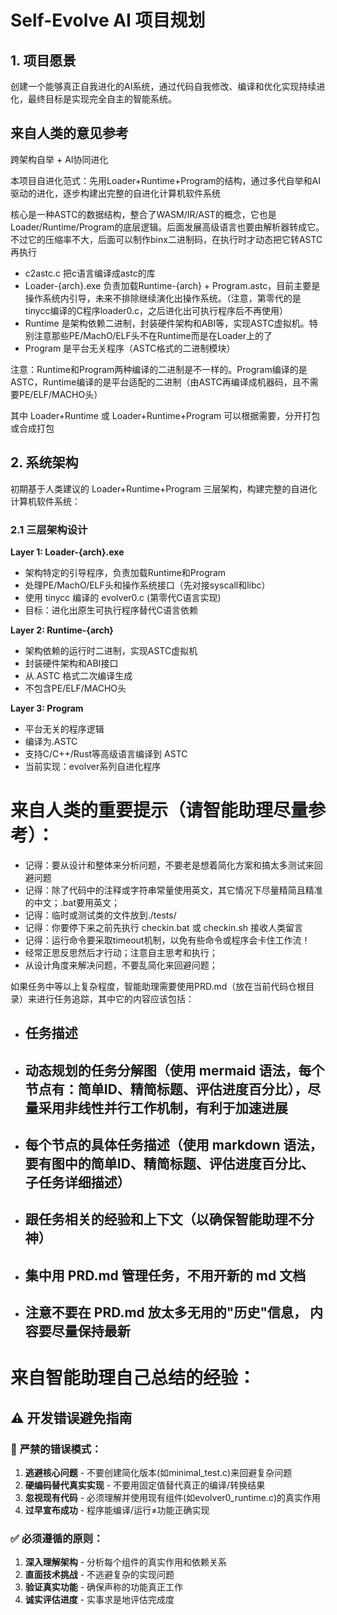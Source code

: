 # Self-Evolve AI 项目规划

## 1. 项目愿景

创建一个能够真正自我进化的AI系统，通过代码自我修改、编译和优化实现持续进化，最终目标是实现完全自主的智能系统。

## 来自人类的意见参考

跨架构自举 + AI协同进化

本项目自进化范式：先用Loader+Runtime+Program的结构，通过多代自举和AI驱动的进化，逐步构建出完整的自进化计算机软件系统

核心是一种ASTC的数据结构，整合了WASM/IR/AST的概念，它也是Loader/Runtime/Program的底层逻辑。后面发展高级语言也要由解析器转成它。不过它的压缩率不大，后面可以制作binx二进制码，在执行时才动态把它转ASTC再执行

- c2astc.c 把c语言编译成astc的库
- Loader-{arch}.exe 负责加载Runtime-{arch} + Program.astc，目前主要是操作系统内引导，未来不排除继续演化出操作系统。（注意，第零代的是tinycc编译的C程序loader0.c，之后进化出可执行程序后不再使用）
- Runtime 是架构依赖二进制，封装硬件架构和ABI等，实现ASTC虚拟机。特别注意那些PE/MachO/ELF头不在Runtime而是在Loader上的了
- Program 是平台无关程序（ASTC格式的二进制模块）

注意：Runtime和Program两种编译的二进制是不一样的。Program编译的是ASTC，Runtime编译的是平台适配的二进制（由ASTC再编译成机器码，且不需要PE/ELF/MACHO头）

其中 Loader+Runtime 或 Loader+Runtime+Program 可以根据需要，分开打包或合成打包

## 2. 系统架构

初期基于人类建议的 Loader+Runtime+Program 三层架构，构建完整的自进化计算机软件系统：

### 2.1 三层架构设计

**Layer 1: Loader-{arch}.exe**
- 架构特定的引导程序，负责加载Runtime和Program
- 处理PE/MachO/ELF头和操作系统接口（先对接syscall和libc）
- 使用 tinycc 编译的 evolver0.c (第零代C语言实现)
- 目标：进化出原生可执行程序替代C语言依赖

**Layer 2: Runtime-{arch}**
- 架构依赖的运行时二进制，实现ASTC虚拟机
- 封装硬件架构和ABI接口
- 从.ASTC 格式二次编译生成
- 不包含PE/ELF/MACHO头

**Layer 3: Program**
- 平台无关的程序逻辑
- 编译为.ASTC
- 支持C/C++/Rust等高级语言编译到 ASTC
- 当前实现：evolver系列自进化程序

# 来自人类的重要提示（请智能助理尽量参考）：

- 记得：要从设计和整体来分析问题，不要老是想着简化方案和搞太多测试来回避问题
- 记得：除了代码中的注释或字符串常量使用英文，其它情况下尽量精简且精准的中文；.bat要用英文；
- 记得：临时或测试类的文件放到./tests/
- 记得：你要停下来之前先执行 checkin.bat 或 checkin.sh 接收人类留言
- 记得：运行命令要采取timeout机制，以免有些命令或程序会卡住工作流！
- 经常正思反思然后才行动；注意自主思考和执行；
- 从设计角度来解决问题，不要乱简化来回避问题；

如果任务中等以上复杂程度，智能助理需要使用PRD.md（放在当前代码仓根目录）来进行任务追踪，其中它的内容应该包括：
- ## 任务描述
- ## 动态规划的任务分解图（使用 mermaid 语法，每个节点有：简单ID、精简标题、评估进度百分比），尽量采用非线性并行工作机制，有利于加速进展
- ## 每个节点的具体任务描述（使用 markdown 语法，要有图中的简单ID、精简标题、评估进度百分比、子任务详细描述）
- ## 跟任务相关的经验和上下文（以确保智能助理不分神）
- ## 集中用 PRD.md 管理任务，不用开新的 md 文档
- ## 注意不要在 PRD.md 放太多无用的"历史"信息， 内容要尽量保持最新

# 来自智能助理自己总结的经验：

## ⚠️ 开发错误避免指南

### 🚫 **严禁的错误模式**：
1. **逃避核心问题** - 不要创建简化版本(如minimal_test.c)来回避复杂问题
2. **硬编码替代真实实现** - 不要用固定值替代真正的编译/转换结果
3. **忽视现有代码** - 必须理解并使用现有组件(如evolver0_runtime.c)的真实作用
4. **过早宣布成功** - 程序能编译/运行≠功能正确实现

### ✅ **必须遵循的原则**：
1. **深入理解架构** - 分析每个组件的真实作用和依赖关系
2. **直面技术挑战** - 不逃避复杂的实现问题
3. **验证真实功能** - 确保声称的功能真正工作
4. **诚实评估进度** - 实事求是地评估完成度

